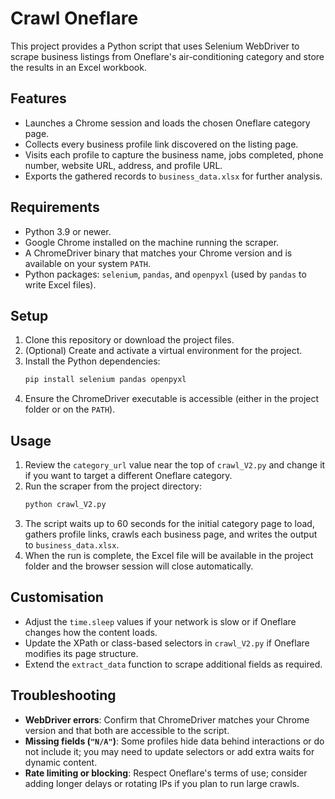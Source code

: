 # Crawl Oneflare

This project provides a Python script that uses Selenium WebDriver to scrape business listings from Oneflare's air-conditioning category and store the results in an Excel workbook.

## Features
- Launches a Chrome session and loads the chosen Oneflare category page.
- Collects every business profile link discovered on the listing page.
- Visits each profile to capture the business name, jobs completed, phone number, website URL, address, and profile URL.
- Exports the gathered records to `business_data.xlsx` for further analysis.

## Requirements
- Python 3.9 or newer.
- Google Chrome installed on the machine running the scraper.
- A ChromeDriver binary that matches your Chrome version and is available on your system `PATH`.
- Python packages: `selenium`, `pandas`, and `openpyxl` (used by `pandas` to write Excel files).

## Setup
1. Clone this repository or download the project files.
2. (Optional) Create and activate a virtual environment for the project.
3. Install the Python dependencies:
   ```bash
   pip install selenium pandas openpyxl
   ```
4. Ensure the ChromeDriver executable is accessible (either in the project folder or on the `PATH`).

## Usage
1. Review the `category_url` value near the top of `crawl_V2.py` and change it if you want to target a different Oneflare category.
2. Run the scraper from the project directory:
   ```bash
   python crawl_V2.py
   ```
3. The script waits up to 60 seconds for the initial category page to load, gathers profile links, crawls each business page, and writes the output to `business_data.xlsx`.
4. When the run is complete, the Excel file will be available in the project folder and the browser session will close automatically.

## Customisation
- Adjust the `time.sleep` values if your network is slow or if Oneflare changes how the content loads.
- Update the XPath or class-based selectors in `crawl_V2.py` if Oneflare modifies its page structure.
- Extend the `extract_data` function to scrape additional fields as required.

## Troubleshooting
- **WebDriver errors**: Confirm that ChromeDriver matches your Chrome version and that both are accessible to the script.
- **Missing fields (`"N/A"`)**: Some profiles hide data behind interactions or do not include it; you may need to update selectors or add extra waits for dynamic content.
- **Rate limiting or blocking**: Respect Oneflare's terms of use; consider adding longer delays or rotating IPs if you plan to run large crawls.
